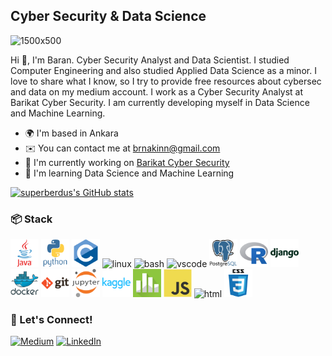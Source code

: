 Cyber Security & Data Science
------------------------------------
![1500x500](https://github.com/superberdus/superberdus/assets/83096271/1bf7413f-f027-4123-a834-22f468830cf2)

Hi 👋, I'm Baran. Cyber Security Analyst and Data Scientist. I studied Computer Engineering and also studied Applied Data Science as a minor. I love to share what I know, so I try to provide free resources about cybersec and data on my medium account. I work as a Cyber Security Analyst at Barikat Cyber Security. I am currently developing myself in Data Science and Machine Learning.

* 🌍  I'm based in Ankara
* ✉️  You can contact me at [brnakinn@gmail.com](mailto:brnakinn@gmail.com)
* 🚀  I'm currently working on [Barikat Cyber Security](https://www.barikat.com.tr)
* 🧠  I'm learning Data Science and Machine Learning

<a href="http://www.github.com/superberdus"><img src="https://github-readme-stats.vercel.app/api?username=superberdus&show_icons=true&hide=&count_private=true&title_color=0891b2&text_color=ffffff&icon_color=0891b2&bg_color=1c1917&hide_border=true&show_icons=true" alt="superberdus's GitHub stats" /></a>

<h3>📦 Stack</h3>
<p align="left">
<img src="https://github.com/devicons/devicon/blob/v2.15.1/icons/java/java-original-wordmark.svg" alt="vscode" width="45" height="45"/>
<img src="https://raw.githubusercontent.com/devicons/devicon/master/icons/python/python-original-wordmark.svg" alt="python" width="45" height="45" />
<img src="https://github.com/devicons/devicon/blob/v2.15.1/icons/c/c-original.svg" alt="python" width="45" height="45" />
<img src="https://cdn.jsdelivr.net/gh/devicons/devicon/icons/linux/linux-original.svg" alt="linux" width="45" height="45"/>
<img src="https://cdn.jsdelivr.net/gh/devicons/devicon/icons/bash/bash-original.svg" alt="bash" width="45" height="45"/>
<img src="https://cdn.jsdelivr.net/gh/devicons/devicon/icons/vscode/vscode-original.svg" alt="vscode" width="45" height="45"/>
<img src="https://github.com/devicons/devicon/blob/v2.15.1/icons/postgresql/postgresql-original-wordmark.svg" alt="vscode" width="45" height="45"/>
<img src="https://github.com/devicons/devicon/blob/v2.15.1/icons/r/r-original.svg" alt="python" width="45" height="45" />
<img src="https://github.com/devicons/devicon/blob/v2.15.1/icons/django/django-plain-wordmark.svg" alt="css3" width="45" height="45" />
<img src="https://github.com/devicons/devicon/blob/v2.15.1/icons/docker/docker-original-wordmark.svg" alt="linux" width="45" height="45"/>
<img src="https://github.com/devicons/devicon/blob/v2.15.1/icons/git/git-original-wordmark.svg" alt="git" width="45" height="45"/>
<img src="https://github.com/devicons/devicon/blob/v2.15.1/icons/jupyter/jupyter-original-wordmark.svg" alt="javascript" width="45" height="45" />
<img src="https://github.com/devicons/devicon/blob/v2.15.1/icons/kaggle/kaggle-original-wordmark.svg" alt="html" width="45" height="45"/>
<img src="https://github.com/devicons/devicon/blob/v2.15.1/icons/minitab/minitab-original.svg" alt="bash" width="45" height="45"/>
<img src="https://raw.githubusercontent.com/devicons/devicon/master/icons/javascript/javascript-original.svg" alt="javascript" width="45" height="45" />
<img src="https://cdn.jsdelivr.net/gh/devicons/devicon/icons/html5/html5-original.svg" alt="html" width="45" height="45"/>
<img src="https://raw.githubusercontent.com/devicons/devicon/master/icons/css3/css3-original-wordmark.svg" alt="css3" width="45" height="45" />
</p>

<h3>🔗 Let's Connect!</h3>
<a href="https://medium.com/@brnakin" target="_blank"><img alt="Medium" src="https://img.shields.io/badge/medium-%2312100E.svg?&style=for-the-badge&logo=medium&logoColor=white" /></a>
<a href="https://www.linkedin.com/in/baranakın/" target="_blank"><img alt="LinkedIn" src="https://img.shields.io/badge/linkedin-%230077B5.svg?&style=for-the-badge&logo=linkedin&logoColor=white" /></a>
